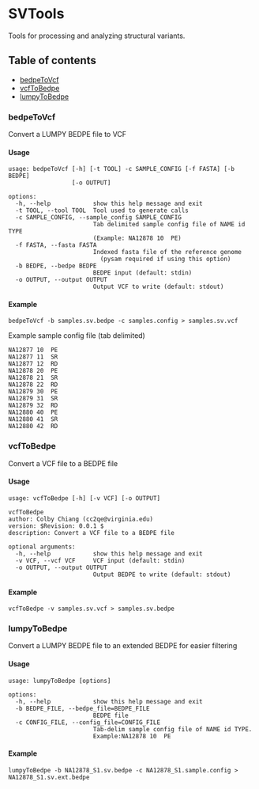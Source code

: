 SVTools
========
Tools for processing and analyzing structural variants.

## Table of contents
* [bedpeToVcf](#bedpetovcf)
* [vcfToBedpe](#vcftobedpe)
* [lumpyToBedpe](#lumpyToBedpe)

### bedpeToVcf

Convert a LUMPY BEDPE file to VCF

#### Usage
```
usage: bedpeToVcf [-h] [-t TOOL] -c SAMPLE_CONFIG [-f FASTA] [-b BEDPE]
                  [-o OUTPUT]

options:
  -h, --help            show this help message and exit
  -t TOOL, --tool TOOL  Tool used to generate calls
  -c SAMPLE_CONFIG, --sample_config SAMPLE_CONFIG
                        Tab delimited sample config file of NAME id TYPE
                        (Example: NA12878 10  PE)
  -f FASTA, --fasta FASTA
                        Indexed fasta file of the reference genome
                          (pysam required if using this option)
  -b BEDPE, --bedpe BEDPE
                        BEDPE input (default: stdin)
  -o OUTPUT, --output OUTPUT
                        Output VCF to write (default: stdout)
```


#### Example
```
bedpeToVcf -b samples.sv.bedpe -c samples.config > samples.sv.vcf
```

Example sample config file (tab delimited)
```
NA12877	10	PE
NA12877	11	SR
NA12877	12	RD
NA12878	20	PE
NA12878	21	SR
NA12878	22	RD
NA12879	30	PE
NA12879	31	SR
NA12879	32	RD
NA12880	40	PE
NA12880	41	SR
NA12880	42	RD
```

### vcfToBedpe

Convert a VCF file to a BEDPE file

#### Usage
```
usage: vcfToBedpe [-h] [-v VCF] [-o OUTPUT]

vcfToBedpe
author: Colby Chiang (cc2qe@virginia.edu)
version: $Revision: 0.0.1 $
description: Convert a VCF file to a BEDPE file

optional arguments:
  -h, --help            show this help message and exit
  -v VCF, --vcf VCF     VCF input (default: stdin)
  -o OUTPUT, --output OUTPUT
                        Output BEDPE to write (default: stdout)
```

#### Example
```
vcfToBedpe -v samples.sv.vcf > samples.sv.bedpe
```

### lumpyToBedpe

Convert a LUMPY BEDPE file to an extended BEDPE for
easier filtering

#### Usage
```
usage: lumpyToBedpe [options]

options:
  -h, --help            show this help message and exit
  -b BEDPE_FILE, --bedpe_file=BEDPE_FILE
                        BEDPE file
  -c CONFIG_FILE, --config_file=CONFIG_FILE
                        Tab-delim sample config file of NAME id TYPE.
                        Example:NA12878 10  PE
```

#### Example
```
lumpyToBedpe -b NA12878_S1.sv.bedpe -c NA12878_S1.sample.config > NA12878_S1.sv.ext.bedpe
```
